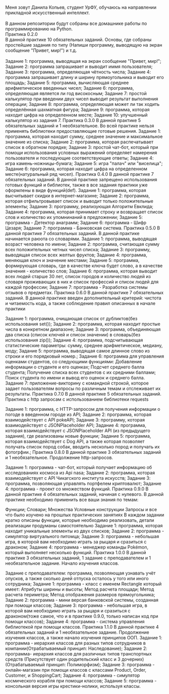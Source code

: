 Меня зовут Данила Копьев, студент УрФУ, обучаюсь на направлении прикладной искусственный интеллект.<br>
<br>
В данном репозитории будут собраны все домашнике работы по программированию на Python.<br>
Практика 0.2.0<br>
В данной практике 10 обязательных заданий. Основы, где собраны простейшие задания по типу (Напиши программу, выводящую на экран сообщение "Привет, мир!") и т.д.<br>
<br>
Задание 1: программа, выводящая на экран сообщение "Привет, мир!";
Задание 2: программа запрашивает и выводит иммя пользователя;
Задание 3: программа, определяющая чётность числа;
Задание 4: программа запрашивает длину и ширину прямоугольника и выводит его площадь;
Задание 5: программа, вычисляющая среднее арифметическое введенных чисел;
Задание 6: программа, определяющая является ли год високосным;
Задание 7: простой калькулятор при введении двух чисел выводит результат выполнения операции;
Задание 8: программа, определяющая может ли так ходить определённая шахматная фигура;
Задание 9: программа, которая находит цифра на определенном месте;
Задание 10: улучшенный калькулятор из задания 7.
Практика 0.3.0
В данной практике 5 обязательных заданий и 1 необязательное. Во всей практике нельзя применять библиотеки предоставляющие готовые решения.
Задание 1: программа, которая находит сумму, среднее значение и максимальное значение из списка;
Задание 2: программа, которая распечатывает список в обратном порядке;
Задание 3: простой чат-бот, который при помощи использования условных выражений определяет намерения пользователя и последующие соответствующие ответы;
Задание 4: игра камень-ножницы-бумага;
Задание 5: игра "палач" или "виселица";
Задание 6: программа, которая находит цифра на определенном месте(натуральный ряд чисел).
Практика 0.4.0
В данной практике 7 обязательных заданий. В данной практике запрещено использования готовых функций и библиотек, также в все задания практики уже оформлены в виде функций(def).
Задание 1: программа, которая высчитывает скидки в интернет-магазине;
Задание 2: программа, которая отфильтровывает список и выводит только положительные элементы;
Задание 3: программу, реализующая Алгоритм Евклида;
Задание 4: программа, которая принимает строку и возвращает список слов и количество их упомнинаний в предложении;
Задание 5: программа - Детектор анаграмм;
Задание 6: программа - Шифр Цезаря;
Задание 7: программа - Банковская система.
Практика 0.5.0
В данной практике 7 обязательных заданий. В данной практике начинается раюота со словарями.
Задание 1: программа, выводящая возраст человека по имени;
Задание 2: программа, считающая сумму всех положительных четных чисел списка;
Задание 3: программу, выводящая список всех желтых фруктов;
Задание 4: программа, меняющая ключ и значение местами;
Задание 5: программа, формирующая словарь, где в качестве ключа будет слово, а в качестве значения - количество слов;
Задание 6: программа, которая выводит всех людей старше 30 лет, список городов и количество людей из словаря проживающих в них и список профессий и список людей для каждой профессии;
Задание 7: программа - Разработка системы отзывов о предметах.
Практика 0.6.0
В данной практике 7 обязательных заданий. В данной практике введен дополнительный критерий: чистота и читаемость кода, а также соблюдение правил описанных в начале практики

Задание 1: программа, очищающая список от дубликтов(без использования set());
Задание 2: программа, которая находит простые числа в конкретном диапазоне;
Задание 3: программа, объединяющая два списка (список ключей и список значении) в словарь(без использования zip());
Задание 4: программа, подсчитывающая статистические параметры: сумму, среднее арифметическое, медиану, моду;
Задание 5: программа, выводящая самое длинное слово из строки и его порядковый номер.;
Задание 6: программа для управления оценками студентов, со следующими функциями:
Добавление информации о студенте и его оценках;
Подсчет среднего балла студента;
Получение списка всех студентов с их средними баллами;
Поиск студента по имени и вывод его оценок и среднего балла.
Задание 7: приложение-викторину с командной строкой, которое задает пользователям вопросы по различным темам и отслеживает их результаты.
Практика 0.7.0
В данной практике 5 обязательных заданий. Практика с http запросам с использованием библиотеки requests

Задание 1: программа, c HTTP-запросом для получения информации о погоде в введенном городе из API;
Задание 2: программа, которая взаимодействует с API pokeAPI;
Задание 3: программу, которая взаимодействует с JSONPlaceholder API;
Задание 4: программа, которая взаимодействует с JSONPlaceholder API (из предыдущего задания), где реализованы новые функции;
Задание 5: программа, которая взаимодействует с Dog API, а также которая позволяет получать список пород собак, вводить несколько пород и получать их фотогрфии.;
Практика 0.8.0
В данной практике 3 обязательных заданий и 1 необязательное. Продолжение http-запросов.

Задание 1: программа - чат-бот, который получает информацию об исследованиях космоса из Api nasa;
Задание 2: программа, которая взаимодействует с API Чикагского института искусств;
Задание 3: программа, позволяющая управлять портфелем криптовалют;
Задание 4: программа - проект со множеством функций.
Практика 0.9.0
В данной практике 4 обязательных заданий, начиная с нулевого. В данной практике необходимо применить все ваши знания по темам:

Функции;
Словари;
Множества
Условные конструкции
Запросы
и все что было изучено на прошлых практических занятиях
В каждом задании кратко описаны функции, которые необходимо реализовать, детали реализации продуманы самостоятельно
Задание 1: программа, которая находит уникальные элементы из двух списков;
Задание 2: программа - симулятор виртуального питомца;
Задание 3: программа - небольшая игра, в которой вам необходимо играть за рыцаря и сразиться с драконом;
Задание 4: программа - менеджер команды Pokémon, который выполняет несколько функций.
Практика 1.0.0
В данной практике 3 обязательных заданий, 1 задание с преподавателем и 1 необязательное задание. Начало изучения классов.

Задание с преподавателем: программа, позволяющая узнавать учёт опусков, а также сколько дней отпуска осталось у того или иного сотрудника;
Задание 1: программа - класс с именем Rectangle который имеет:
Атрибуты ширины и высоты;
Метод расчета площади;
Метод расчета периметра;
Метод отображения размеров прямоугольника;
Задание 2: программа - мини версая банковской системы, созданная при помощи классов;
Задание 3: программа - небольшая игра, в которой вам необходимо играть за рыцаря и сразиться с драконом(тоже самое, что и в практике 0.9.0, только написан код при помощи классов);
Задание 4: программа - система управления библиотекой при помощи классов.
Практика 1.1.0
В данной практике 4 обязательных заданий и 1 необязательное задание. Продолжение изучения классов, а также начало изучения принципов ООП.
Задание 1: программа - иерархия классов для разных типов сотрудников в компании(Отрабатываемый принцип: Наследование);
Задание 2: программа- иерархия классов для различных типов транспортных средств (Присутствует один родительский класс и 3 дочерних)(Отрабатываемый принцип: Полиморфизм);
Задание 3: программа - онлайн-магазин при помощи классов с классами Product, Order, Customer, и ShoppingCart;
Задание 4: программа - симулятор космического корабля при помощи классов;
Задание 5: программа - консольная версия игры крестики-нолики, используя классы.
